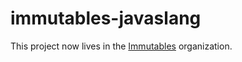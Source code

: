 immutables-javaslang
===

This project now lives in the [Immutables](https://github.com/immutables/immutables-javaslang) organization.
